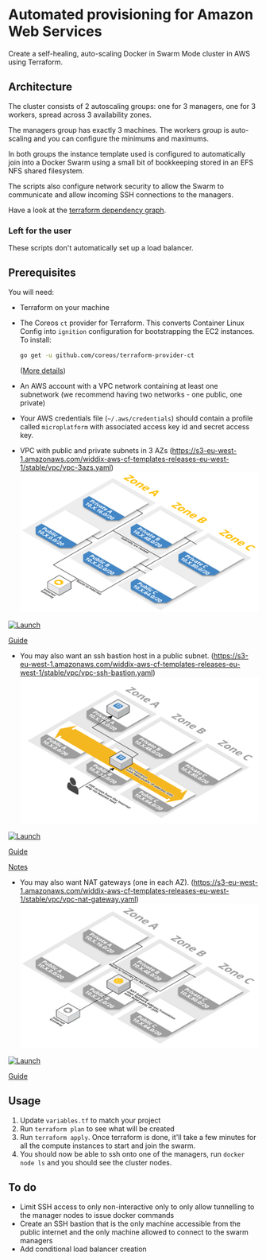 # Automated provisioning for Amazon Web Services

Create a self-healing, auto-scaling Docker in Swarm Mode cluster in AWS using Terraform.

## Architecture

The cluster consists of 2 autoscaling groups: one for 3 managers, one for 3 workers,
spread across 3 availability zones.

The managers group has exactly 3 machines. The workers group is auto-scaling and
you can configure the minimums and maximums.

In both groups the instance template used is configured to automatically join
into a Docker Swarm using a small bit of bookkeeping stored in an EFS
NFS shared filesystem.

The scripts also configure network security to allow the Swarm to communicate and
allow incoming SSH connections to the managers.

Have a look at the [terraform dependency graph](./doc/graph.pdf).

### Left for the user

These scripts don't automatically set up a load balancer.

## Prerequisites

You will need:

* Terraform on your machine

* The Coreos `ct` provider for Terraform. This converts Container Linux Config into `ignition` configuration for bootstrapping the EC2 instances. To install:
  ```sh
  go get -u github.com/coreos/terraform-provider-ct
  ```

  ([More details](https://github.com/coreos/terraform-provider-ct))

* An AWS account with a VPC network containing at least one
  subnetwork (we recommend having two networks - one public, one private)

* Your AWS credentials file (`~/.aws/credentials`) should contain a profile called `microplatform` with associated access key id and secret access key.

* VPC with public and private subnets in 3 AZs (https://s3-eu-west-1.amazonaws.com/widdix-aws-cf-templates-releases-eu-west-1/stable/vpc/vpc-3azs.yaml)
![vpc-3azs](./doc/vpc-3azs.png)

[![Launch](https://s3.amazonaws.com/cloudformation-examples/cloudformation-launch-stack.png)](https://console.aws.amazon.com/cloudformation/home#/stacks/new?stackName=vpc-3azs&templateURL=https://s3-eu-west-1.amazonaws.com/widdix-aws-cf-templates-releases-eu-west-1/stable/vpc/vpc-3azs.yaml)

[Guide](http://templates.cloudonaut.io/en/stable/vpc/#vpc-with-private-and-public-subnets-in-three-availability-zones)

* You may also want an ssh bastion host in a public subnet.
(https://s3-eu-west-1.amazonaws.com/widdix-aws-cf-templates-releases-eu-west-1/stable/vpc/vpc-ssh-bastion.yaml)
![vpc-ssh-bastion](./doc/vpc-ssh-bastion.png)

[![Launch](https://s3.amazonaws.com/cloudformation-examples/cloudformation-launch-stack.png)](https://console.aws.amazon.com/cloudformation/home#/stacks/new?stackName=vpc-ssh-bastion&templateURL=https://s3-eu-west-1.amazonaws.com/widdix-aws-cf-templates-releases-eu-west-1/stable/vpc/vpc-ssh-bastion.yaml)

[Guide](http://templates.cloudonaut.io/en/stable/vpc/#ssh-bastion-hostinstance)

[Notes](https://github.com/widdix/aws-ec2-ssh)

* You may also want NAT gateways (one in each AZ).
(https://s3-eu-west-1.amazonaws.com/widdix-aws-cf-templates-releases-eu-west-1/stable/vpc/vpc-nat-gateway.yaml)
![vpc-nat-gateway](./doc/vpc-nat-gateway.png)

[![Launch](https://s3.amazonaws.com/cloudformation-examples/cloudformation-launch-stack.png)](https://console.aws.amazon.com/cloudformation/home#/stacks/new?stackName=vpc-nat-gateway&templateURL=https://s3-eu-west-1.amazonaws.com/widdix-aws-cf-templates-releases-eu-west-1/stable/vpc/vpc-nat-gateway.yaml)

[Guide](http://templates.cloudonaut.io/en/stable/vpc/#nat-gateway)

## Usage

1. Update `variables.tf` to match your project
1. Run `terraform plan` to see what will be created
1. Run `terraform apply`. Once terraform is done, it'll take a few minutes for all
   the compute instances to start and join the swarm.
1. You should now be able to ssh onto one of the managers, run `docker node ls`
   and you should see the cluster nodes.

## To do

* Limit SSH access to only non-interactive only to only allow tunnelling to the
  manager nodes to issue docker commands
* Create an SSH bastion that is the only machine accessible from the public
  internet and the only machine allowed to connect to the swarm managers
* Add conditional load balancer creation
